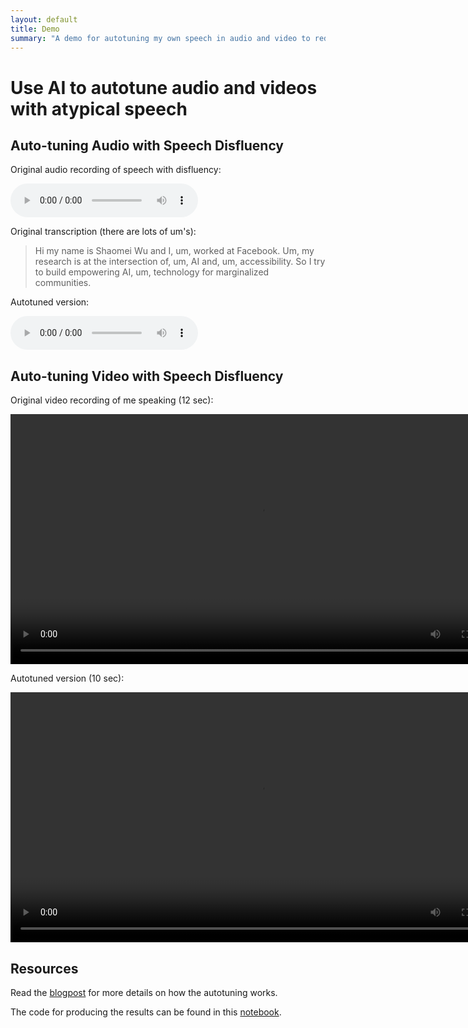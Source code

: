 ```yaml
---
layout: default
title: Demo
summary: "A demo for autotuning my own speech in audio and video to reduce disfluency."
---
```


# Use AI to autotune audio and videos with atypical speech

## Auto-tuning Audio with Speech Disfluency

Original audio recording of speech with disfluency:

<audio controls>
<source src="assets/media/short_intro.wav">
Audio element failed...
</audio>

Original transcription (there are lots of um's): 

> Hi my name is Shaomei Wu and I, um, worked at Facebook. Um, my research is at the intersection of, um, AI and, um, accessibility. So I try to build empowering AI, um, technology for marginalized communities. 

Autotuned version:

<audio controls>
<source src="assets/media/de_filler_short_intro.wav">
Audio element failed...
</audio>

## Auto-tuning Video with Speech Disfluency

Original video recording of me speaking (12 sec):

<!-- - [Original Video, 12sec](assets/media/intro_video_short.mp4) -->

<video controls height="400">
<source src="assets/media/intro_video_short.mp4" type="video/mp4">
Video rendering failed...
</video>

<br>

Autotuned version (10 sec):

<!-- - [Auto-tuned Video, 10sec](assets/media/autotuned_intro_video_short.mp4) -->

<video controls height="400">
<source src="assets/media/autotuned_intro_video_short.mp4" type="video/mp4">
Video rendering failed...
</video>


## Resources 

Read the [blogpost](2021/03/28/speech_rec_for_fluency_disorder.html) for more details on how the autotuning works.

The code for producing the results can be found in this [notebook](https://colab.research.google.com/drive/1jn8oTaEJRMl9PEKi7jj8zfwnxctxox8u?usp=sharing). 

 
 
